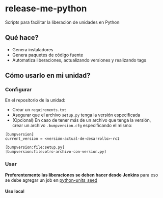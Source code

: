 # release-me-python

Scripts para facilitar la liberación de unidades en Python

## Qué hace?
* Genera instaladores
* Genera paquetes de código fuente
* Automatiza liberaciones, actualizando versiones y realizando tags


## Cómo usarlo en mi unidad?

### Configurar
En el repositorio de la unidad:
* Crear un `requirements.txt`
* Asegurar que el archivo `setup.py` tenga la versión especificada
* (Opcional) En caso de tener más de un archivo que tenga la versión, crear un archivo `.bumpversion.cfg` especificando el mismo:

```
[bumpversion]
current_version = <versión-actual-de-desarrollo>-rc1

[bumpversion:file:setup.py]
[bumpversion:file:otro-archivo-con-version.py]
```

### Usar

**Preferentemente las liberaciones se deben hacer desde Jenkins** para eso se debe agregar un job en [python-units_seed](http://jenkins.ascentio.com.ar/jenkins/job/JobsSeeds/job/python-units_seed/)


#### Uso local

